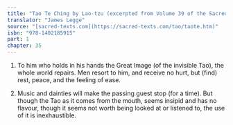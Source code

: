 ```yaml
---
title: "Tao Te Ching by Lao-tzu (excerpted from Volume 39 of the Sacred Books of the East.)"
translator: "James Legge"
source: "[sacred-texts.com](https://sacred-texts.com/tao/taote.htm)"
isbn: "978-1402185915"
part: 1
chapter: 35
---
```

1. To him who holds in his hands the Great Image (of the invisible
Tao), the whole world repairs. Men resort to him, and receive no hurt,
but (find) rest, peace, and the feeling of ease. 

2. Music and dainties will make the passing guest stop (for a time).
But though the Tao as it comes from the mouth, seems insipid and has
no flavour, though it seems not worth being looked at or listened
to, the use of it is inexhaustible.
